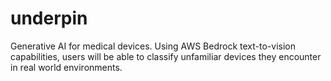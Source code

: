 # underpin
Generative AI for medical devices. Using AWS Bedrock text-to-vision capabilities, users will be able to classify unfamiliar devices they encounter in real world environments. 
